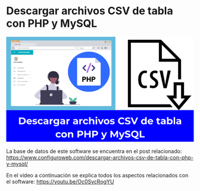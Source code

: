 # Descargar archivos CSV de tabla con PHP y MySQL
<img src="css/Descargar archivos CSV de tabla con PHP y MySQL.png">

La base de datos de este software se encuentra en el post relacionado:
https://www.configuroweb.com/descargar-archivos-csv-de-tabla-con-php-y-mysql/

En el vídeo a continuación se explica todos los aspectos relacionados con el software:
https://youtu.be/Oc0SycRogYU
